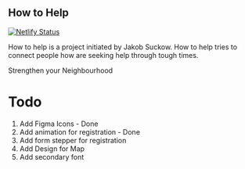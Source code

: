 ## How to Help

[![Netlify Status](https://api.netlify.com/api/v1/badges/7fcfe401-42ee-4375-82a6-1809a93725f4/deploy-status)](https://app.netlify.com/sites/howtohelp-staging/deploys)

How to help is a project initiated by Jakob Suckow. How to help tries to connect people how are seeking help through tough times.

Strengthen your Neighbourhood

# Todo

1. Add Figma Icons - Done
2. Add animation for registration - Done
3. Add form stepper for registration
4. Add Design for Map
5. Add secondary font
